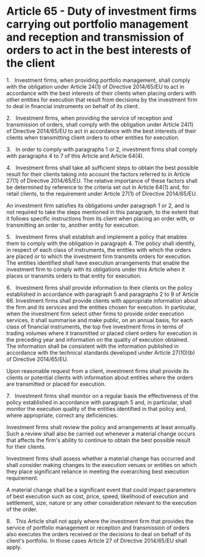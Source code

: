 # Article 65 - Duty of investment firms carrying out portfolio management and reception and transmission of orders to act in the best interests of the client


1.   Investment firms, when providing portfolio management, shall comply with the obligation under Article 24(1) of Directive 2014/65/EU to act in accordance with the best interests of their clients when placing orders with other entities for execution that result from decisions by the investment firm to deal in financial instruments on behalf of its client.

2.   Investment firms, when providing the service of reception and transmission of orders, shall comply with the obligation under Article 24(1) of Directive 2014/65/EU to act in accordance with the best interests of their clients when transmitting client orders to other entities for execution.

3.   In order to comply with paragraphs 1 or 2, investment firms shall comply with paragraphs 4 to 7 of this Article and Article 64(4).

4.   Investment firms shall take all sufficient steps to obtain the best possible result for their clients taking into account the factors referred to in Article 27(1) of Directive 2014/65/EU. The relative importance of these factors shall be determined by reference to the criteria set out in Article 64(1) and, for retail clients, to the requirement under Article 27(1) of Directive 2014/65/EU.

An investment firm satisfies its obligations under paragraph 1 or 2, and is not required to take the steps mentioned in this paragraph, to the extent that it follows specific instructions from its client when placing an order with, or transmitting an order to, another entity for execution.

5.   Investment firms shall establish and implement a policy that enables them to comply with the obligation in paragraph 4. The policy shall identify, in respect of each class of instruments, the entities with which the orders are placed or to which the investment firm transmits orders for execution. The entities identified shall have execution arrangements that enable the investment firm to comply with its obligations under this Article when it places or transmits orders to that entity for execution.

6.   Investment firms shall provide information to their clients on the policy established in accordance with paragraph 5 and paragraphs 2 to 9 of Article 66. Investment firms shall provide clients with appropriate information about the firm and its services and the entities chosen for execution. In particular, when the investment firm select other firms to provide order execution services, it shall summarise and make public, on an annual basis, for each class of financial instruments, the top five investment firms in terms of trading volumes where it transmitted or placed client orders for execution in the preceding year and information on the quality of execution obtained. The information shall be consistent with the information published in accordance with the technical standards developed under Article 27(10)(b) of Directive 2014/65/EU.

Upon reasonable request from a client, investment firms shall provide its clients or potential clients with information about entities where the orders are transmitted or placed for execution.

7.   Investment firms shall monitor on a regular basis the effectiveness of the policy established in accordance with paragraph 5 and, in particular, shall monitor the execution quality of the entities identified in that policy and, where appropriate, correct any deficiencies.

Investment firms shall review the policy and arrangements at least annually. Such a review shall also be carried out whenever a material change occurs that affects the firm's ability to continue to obtain the best possible result for their clients.

Investment firms shall assess whether a material change has occurred and shall consider making changes to the execution venues or entities on which they place significant reliance in meeting the overarching best execution requirement.

A material change shall be a significant event that could impact parameters of best execution such as cost, price, speed, likelihood of execution and settlement, size, nature or any other consideration relevant to the execution of the order.

8.   This Article shall not apply where the investment firm that provides the service of portfolio management or reception and transmission of orders also executes the orders received or the decisions to deal on behalf of its client's portfolio. In those cases Article 27 of Directive 2014/65/EU shall apply.
